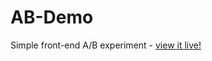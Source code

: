 # AB-Demo
Simple front-end A/B experiment - [view it live!](https://destiniwright.github.io/AB-Demo/)

